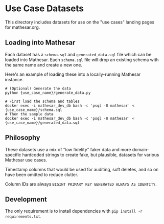 # Use Case Datasets

This directory includes datasets for use on the "use cases" landing pages for mathesar.org.

## Loading into Mathesar

Each dataset has a `schema.sql` and `generated_data.sql` file which can be loaded into Mathesar. Each `schema.sql` file will drop an existing schema with the same name and create a new one.

Here's an example of loading these into a locally-running Mathesar instance.

```shell
# (Optional) Generate the data
python {use_case_name}/generate_data.py

# First load the schema and tables
docker exec -i mathesar_dev_db bash -c 'psql -U mathesar' < {use_case_name}/schema.sql
# Then the sample data
docker exec -i mathesar_dev_db bash -c 'psql -U mathesar' < {use_case_name}/generated_data.sql
```

## Philosophy

These datasets use a mix of "low fidelity" faker data and more domain-specific hardcoded strings to create fake, but plausible, datasets for various Mathesar use cases.

Timestamp columns that would be used for auditing, soft deletes, and so on have been omitted to reduce clutter.

Column IDs are always `BIGINT PRIMARY KEY GENERATED ALWAYS AS IDENTITY`.

## Development

The only requirement is to install dependencies with `pip install -r requirements.txt`.
